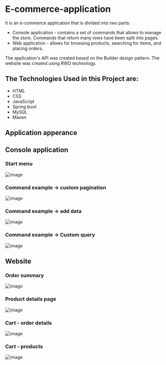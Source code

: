 # E-commerce-application

It is an e-commerce application that is divided into two parts:
- Console application - contains a set of commands that allows to manage the store. Commands that return many rows have been split into pages. 
- Web application - allows for browsing products, searching for items, and placing orders.

The application's API was created based on the Builder design pattern. The website was created using RWD technology.

## The Technologies Used in this Project are:

- HTML
- CSS
- JavaScript
- Spring boot
- MySQL
- Maven

## Application apperance

## Console application

### Start menu

![image](https://user-images.githubusercontent.com/59510358/222833459-3b986a08-2561-49a8-aee4-ee69a8c302b4.png)

### Command example -> custom pagination

![image](https://user-images.githubusercontent.com/59510358/222833814-992cd5fd-5600-4e4c-974a-46e5662f9f16.png)

### Command example -> add data

![image](https://user-images.githubusercontent.com/59510358/222835624-d9bf2824-7127-47de-8655-c41c4fd1a0a5.png)

### Command example -> Custom query

![image](https://user-images.githubusercontent.com/59510358/222836036-8558e83f-1358-41c1-924a-1a2d3aac3154.png)

## Website

### Order summary

![image](https://user-images.githubusercontent.com/59510358/222832683-3c03b98a-6d63-4883-8cd6-7e856e9fe054.png)

### Product details page

![image](https://user-images.githubusercontent.com/59510358/222832841-f0edffc9-f492-4249-bda3-3c32c1c504fd.png)

### Cart - order details

![image](https://user-images.githubusercontent.com/59510358/222832904-26e18791-1a20-4520-b97d-1dcdb03855ad.png)

### Cart - products

![image](https://user-images.githubusercontent.com/59510358/222832960-86403779-92b2-4287-aace-f77272b53a8e.png)
